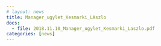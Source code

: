 ```yaml
---
# layout: news
title: Manager_ugylet_Kesmarki_LAszlo
docs:
  - file: 2018.11.10_Manager_ugylet_Kesmarki_Laszlo.pdf
categories: [news]
---
```

